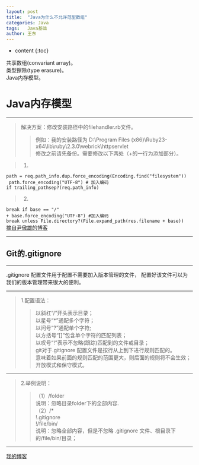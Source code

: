 ```yaml
---
layout: post
title:  "Java为什么不允许范型数组"
categories: Java
tags:   Java基础
author: 王东
---
```


* content
{:toc}




共享数组(convariant array)。<br>
类型擦除(type erasure)。<br>
Java内存模型。<br>
# Java内存模型

---
>解决方案：修改安装路径中的filehandler.rb文件。
>>例如：我的安装路径为
>D:\Program Files (x86)\Ruby23-x64\lib\ruby\2.3.0\webrick\httpservlet<br>
>修改之前请先备份。需要修改以下两处（+的一行为添加部分）。

>1.
`path = req.path_info.dup.force_encoding(Encoding.find("filesystem"))`
<br>` path.force_encoding("UTF-8") # 加入编码`
<br>`if trailing_pathsep?(req.path_info)`<br>
>2.
`break if base == "/"`<br>
`+ base.force_encoding("UTF-8") #加入编码`<br>
`break unless File.directory?(File.expand_path(res.filename + base))`
  <br>[摘自尹傲雄的博客](http://blog.csdn.net/yinaoxiong/article/details/54025482)

---
## Git的.gitignore
---
.gitignore 配置文件用于配置不需要加入版本管理的文件，
配置好该文件可以为我们的版本管理带来很大的便利。

---
>1.配置语法：
>>以斜杠“/”开头表示目录；<br>
>>以星号“*”通配多个字符；<br>
>>以问号“?”通配单个字符; <br>
>>以方括号“[]”包含单个字符的匹配列表；<br>
>>以叹号“!”表示不忽略(跟踪)匹配到的文件或目录；<br>
>>git对于.gitignore 配置文件是按行从上到下进行规则匹配的。<br>
>>意味着如果前面的规则匹配的范围更大，则后面的规则将不会生效；<br>
>>开放模式和保守模式。

---
>2.举例说明：
>>（1）/folder <br>
说明：忽略目录folder下的全部内容.  
>>（2）/* <br>
  !.gitignore <br>
 !/file/bin/<br>
说明：忽略全部内容，但是不忽略 .gitignore 文件、根目录下的/file/bin/目录；

---
[我的博客](http://www.kingseast.me)